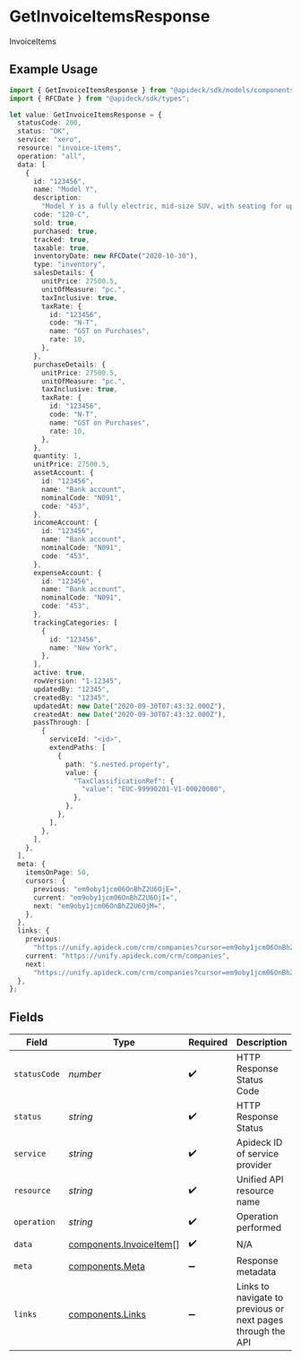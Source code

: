 # GetInvoiceItemsResponse

InvoiceItems

## Example Usage

```typescript
import { GetInvoiceItemsResponse } from "@apideck/sdk/models/components";
import { RFCDate } from "@apideck/sdk/types";

let value: GetInvoiceItemsResponse = {
  statusCode: 200,
  status: "OK",
  service: "xero",
  resource: "invoice-items",
  operation: "all",
  data: [
    {
      id: "123456",
      name: "Model Y",
      description:
        "Model Y is a fully electric, mid-size SUV, with seating for up to seven, dual motor AWD and unparalleled protection.",
      code: "120-C",
      sold: true,
      purchased: true,
      tracked: true,
      taxable: true,
      inventoryDate: new RFCDate("2020-10-30"),
      type: "inventory",
      salesDetails: {
        unitPrice: 27500.5,
        unitOfMeasure: "pc.",
        taxInclusive: true,
        taxRate: {
          id: "123456",
          code: "N-T",
          name: "GST on Purchases",
          rate: 10,
        },
      },
      purchaseDetails: {
        unitPrice: 27500.5,
        unitOfMeasure: "pc.",
        taxInclusive: true,
        taxRate: {
          id: "123456",
          code: "N-T",
          name: "GST on Purchases",
          rate: 10,
        },
      },
      quantity: 1,
      unitPrice: 27500.5,
      assetAccount: {
        id: "123456",
        name: "Bank account",
        nominalCode: "N091",
        code: "453",
      },
      incomeAccount: {
        id: "123456",
        name: "Bank account",
        nominalCode: "N091",
        code: "453",
      },
      expenseAccount: {
        id: "123456",
        name: "Bank account",
        nominalCode: "N091",
        code: "453",
      },
      trackingCategories: [
        {
          id: "123456",
          name: "New York",
        },
      ],
      active: true,
      rowVersion: "1-12345",
      updatedBy: "12345",
      createdBy: "12345",
      updatedAt: new Date("2020-09-30T07:43:32.000Z"),
      createdAt: new Date("2020-09-30T07:43:32.000Z"),
      passThrough: [
        {
          serviceId: "<id>",
          extendPaths: [
            {
              path: "$.nested.property",
              value: {
                "TaxClassificationRef": {
                  "value": "EUC-99990201-V1-00020000",
                },
              },
            },
          ],
        },
      ],
    },
  ],
  meta: {
    itemsOnPage: 50,
    cursors: {
      previous: "em9oby1jcm06OnBhZ2U6OjE=",
      current: "em9oby1jcm06OnBhZ2U6OjI=",
      next: "em9oby1jcm06OnBhZ2U6OjM=",
    },
  },
  links: {
    previous:
      "https://unify.apideck.com/crm/companies?cursor=em9oby1jcm06OnBhZ2U6OjE%3D",
    current: "https://unify.apideck.com/crm/companies",
    next:
      "https://unify.apideck.com/crm/companies?cursor=em9oby1jcm06OnBhZ2U6OjM",
  },
};
```

## Fields

| Field                                                              | Type                                                               | Required                                                           | Description                                                        | Example                                                            |
| ------------------------------------------------------------------ | ------------------------------------------------------------------ | ------------------------------------------------------------------ | ------------------------------------------------------------------ | ------------------------------------------------------------------ |
| `statusCode`                                                       | *number*                                                           | :heavy_check_mark:                                                 | HTTP Response Status Code                                          | 200                                                                |
| `status`                                                           | *string*                                                           | :heavy_check_mark:                                                 | HTTP Response Status                                               | OK                                                                 |
| `service`                                                          | *string*                                                           | :heavy_check_mark:                                                 | Apideck ID of service provider                                     | xero                                                               |
| `resource`                                                         | *string*                                                           | :heavy_check_mark:                                                 | Unified API resource name                                          | invoice-items                                                      |
| `operation`                                                        | *string*                                                           | :heavy_check_mark:                                                 | Operation performed                                                | all                                                                |
| `data`                                                             | [components.InvoiceItem](../../models/components/invoiceitem.md)[] | :heavy_check_mark:                                                 | N/A                                                                |                                                                    |
| `meta`                                                             | [components.Meta](../../models/components/meta.md)                 | :heavy_minus_sign:                                                 | Response metadata                                                  |                                                                    |
| `links`                                                            | [components.Links](../../models/components/links.md)               | :heavy_minus_sign:                                                 | Links to navigate to previous or next pages through the API        |                                                                    |